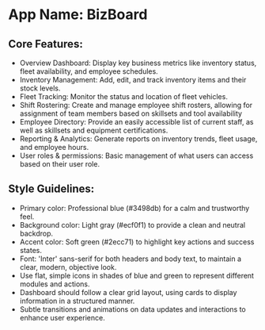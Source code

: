 # **App Name**: BizBoard

## Core Features:

- Overview Dashboard: Display key business metrics like inventory status, fleet availability, and employee schedules.
- Inventory Management: Add, edit, and track inventory items and their stock levels.
- Fleet Tracking: Monitor the status and location of fleet vehicles.
- Shift Rostering: Create and manage employee shift rosters, allowing for assignment of team members based on skillsets and tool availability
- Employee Directory: Provide an easily accessible list of current staff, as well as skillsets and equipment certifications.
- Reporting & Analytics: Generate reports on inventory trends, fleet usage, and employee hours.
- User roles & permissions: Basic management of what users can access based on their user role.

## Style Guidelines:

- Primary color: Professional blue (#3498db) for a calm and trustworthy feel.
- Background color: Light gray (#ecf0f1) to provide a clean and neutral backdrop.
- Accent color: Soft green (#2ecc71) to highlight key actions and success states.
- Font: 'Inter' sans-serif for both headers and body text, to maintain a clear, modern, objective look.
- Use flat, simple icons in shades of blue and green to represent different modules and actions.
- Dashboard should follow a clear grid layout, using cards to display information in a structured manner.
- Subtle transitions and animations on data updates and interactions to enhance user experience.